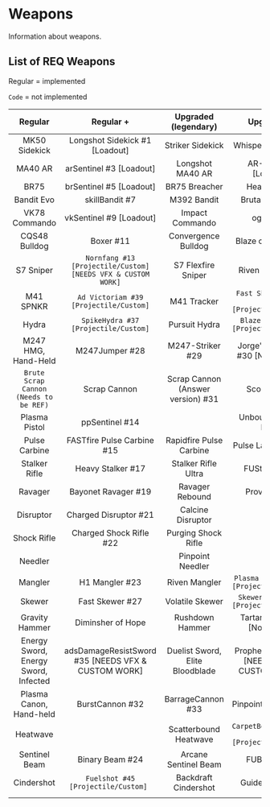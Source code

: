 # Weapons

Information about weapons.

## List of REQ Weapons

Regular = implemented

`Code` = not implemented

|              **Regular**               |                        **Regular +**                         |     **Upgraded (legendary)**      |                **Upgraded +**                 |             **For Fun**             |
| :------------------------------------: | :----------------------------------------------------------: | :-------------------------------: | :-------------------------------------------: | :---------------------------------: |
|             MK50 Sidekick              |                Longshot Sidekick #1 [Loadout]                |         Striker Sidekick          |              Whispered Truth #2               |                                     |
|                MA40 AR                 |                   arSentinel #3 [Loadout]                    |         Longshot MA40 AR          |              AR-SMG #4 [Loadout]              |                                     |
|                  BR75                  |                   brSentinel #5 [Loadout]                    |           BR75 Breacher           |                  Heavy BR #6                  |                                     |
|               Bandit Evo               |                        skillBandit #7                        |            M392 Bandit            |               Brutal Bandit #8                |                                     |
|             VK78 Commando              |                   vkSentinel #9 [Loadout]                    |          Impact Commando          |                   ogVK #10                    |                                     |
|             CQS48 Bulldog              |                          Boxer #11                           |        Convergence Bulldog        |              Blaze of Glory #12               |                                     |
|               S7 Sniper                | `Nornfang #13 [Projectile/Custom] [NEEDS VFX & CUSTOM WORK]` |        S7 Flexfire Sniper         |               Riven Sniper #46                |                                     |
|               M41 SPNKR                |            `Ad Victoriam #39 [Projectile/Custom]`            |            M41 Tracker            |  `Fast Shock Rocket #40 [Projectile/Custom]`  | `The Agoat #41 [Projectile/Custom]` |
|                 Hydra                  |             `SpikeHydra #37 [Projectile/Custom]`             |           Pursuit Hydra           |     `Blaze Hydra #38 [Projectile/Custom]`     |                                     |
|          M247 HMG, Hand-Held           |                        M247Jumper #28                        |         M247-Striker #29          |       Jorge's Chaingun #30 [NEEDS VFX]        |                                     |
| `Brute Scrap Cannon (Needs to be REF)` |                         Scrap Cannon                         | Scrap Cannon (Answer version) #31 |                 Scorpion Tail                 |                                     |
|             Plasma Pistol              |                        ppSentinel #14                        |                                   |             Unbound Plasma Pistol             |                                     |
|             Pulse Carbine              |                  FASTfire Pulse Carbine #15                  |      Rapidfire Pulse Carbine      |              Pulse Launcher #16               |                                     |
|             Stalker Rifle              |                      Heavy Stalker #17                       |        Stalker Rifle Ultra        |                 FUStalker #18                 |                                     |
|                Ravager                 |                     Bayonet Ravager #19                      |          Ravager Rebound          |                 Provoker #20                  |                                     |
|               Disruptor                |                    Charged Disruptor #21                     |         Calcine Disruptor         |                                               |                                     |
|              Shock Rifle               |                   Charged Shock Rifle #22                    |        Purging Shock Rifle        |                                               |                                     |
|                Needler                 |                                                              |         Pinpoint Needler          |                                               |                                     |
|                Mangler                 |                        H1 Mangler #23                        |           Riven Mangler           |   `Plasma Mangler #42 [Projectile/Custom] `   |                                     |
|                 Skewer                 |                       Fast Skewer #27                        |          Volatile Skewer          |    `Skewer Ultra #43 [Projectile/Custom]`     |                                     |
|             Gravity Hammer             |                      Diminsher of Hope                       |          Rushdown Hammer          |         Tartarus's Gavel [Not Ready]          |                                     |
|  Energy Sword, Energy Sword, Infected  |      adsDamageResistSword #35 [NEEDS VFX & CUSTOM WORK]      |  Duelist Sword, Elite Bloodblade  |  Prophets Bane #36 [NEEDS VFX & CUSTOM WORK]  |                                     |
|        Plasma Canon, Hand-held         |                       BurstCannon #32                        |         BarrageCannon #33         |              PinpointCannon #34               |                                     |
|                Heatwave                |                                                              |       Scatterbound Heatwave       | `CarpetBomb Heatwave #44 [Projectile/Custom]` |                                     |
|             Sentinel Beam              |                       Binary Beam #24                        |       Arcane Sentinel Beam        |                  FUBeam #25                   |                                     |
|               Cindershot               |             `Fuelshot #45 [Projectile/Custom] `              |       Backdraft Cindershot        |                Guidedshot #26                 |                                     |
|                                        |                                                              |                                   |                                               |
